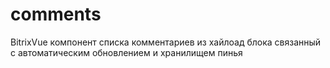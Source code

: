 # comments

BitrixVue компонент списка комментариев из хайлоад блока связанный с автоматическим обновлением и хранилищем пинья
